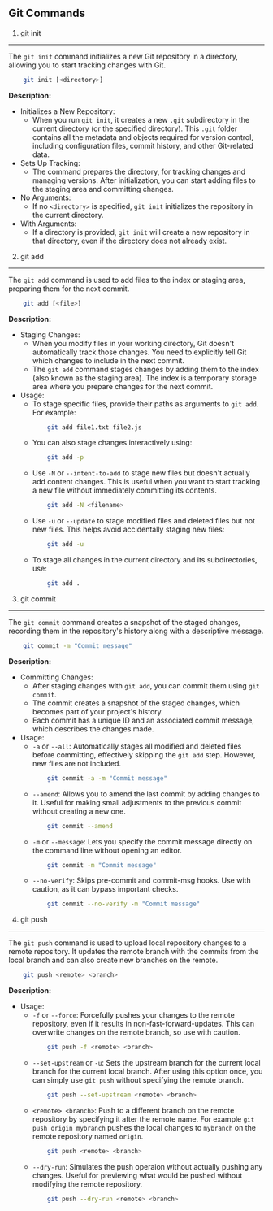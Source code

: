Git Commands
------------

1. git init
-----------
The `git init` command initializes a new Git repository in a directory, allowing
you to start tracking changes with Git.

```sh
    git init [<directory>]
```
**Description:**

- Initializes a New Repository:
    * When you run `git init`, it creates a new `.git` subdirectory in the
      current directory (or the specified directory). This `.git` folder
      contains all the metadata and objects required for version control,
      including configuration files, commit history, and other Git-related
      data.
- Sets Up Tracking:
    * The command prepares the directory, for tracking changes and managing
      versions. After initialization, you can start adding files to the
      staging area and committing changes.
- No Arguments:
    * If no `<directory>` is specified, `git init` initializes the
      repository in the current directory.
- With Arguments:
    * If a directory is provided, `git init` will create a new repository in
      that directory, even if the directory does not already exist.

2. git add
----------
The `git add` command is used to add files to the index or staging area,
preparing them for the next commit.

```sh
    git add [<file>]
```
**Description:**

- Staging Changes:
    * When you modify files in your working directory, Git doesn't
      automatically track those changes. You need to explicitly tell Git which changes to include in the next commit.
    * The `git add` command stages changes by adding them to the index
      (also known as the staging area). The index is a temporary storage
      area where you prepare changes for the next commit.
- Usage:
    * To stage specific files, provide their paths as arguments to `git add`. For example:
      ```sh
          git add file1.txt file2.js
      ```
    * You can also stage changes interactively using:
      ```sh
          git add -p
      ```
    * Use `-N` or `--intent-to-add` to stage new files but doesn't actually
      add content changes.
      This is useful when you want to start tracking a new file without
      immediately committing its contents.
      ```sh
          git add -N <filename>
      ```
    * Use `-u` or `--update` to stage modified files and deleted files but not
      new files. This helps avoid accidentally staging new files:
      ```sh
          git add -u
      ```
    * To stage all changes in the current directory and its subdirectories, use:
      ```sh
          git add .
      ```

3. git commit
-------------
The `git commit` command creates a snapshot of the staged changes, recording
them in the repository's history along with a descriptive message.

```sh
    git commit -m "Commit message"
```

**Description:**

- Committing Changes:
    * After staging changes with `git add`, you can commit them using `git
      commit`.
    * The commit creates a snapshot of the staged changes, which becomes
      part of your project's history.
    * Each commit has a unique ID and an associated commit message, which
      describes the changes made.
- Usage:
    * `-a` or `--all`: Automatically stages all modified and deleted files
      before committing, effectively skipping the `git add` step. However, new
      files are not included.
      ```sh
          git commit -a -m "Commit message"
      ```
    * `--amend`: Allows you to amend the last commit by adding changes to it.
      Useful for making small adjustments to the previous commit without
      creating a new one.
      ```sh
          git commit --amend
      ```
    * `-m` or `--message`: Lets you specify the commit message directly on the
      command line without opening an editor.
      ```sh
          git commit -m "Commit message"
      ```
    * `--no-verify`: Skips pre-commit and commit-msg hooks. Use with caution,
      as it can bypass important checks.
      ```sh
          git commit --no-verify -m "Commit message"
      ```

4. git push
-----------
The `git push` command is used to upload local repository changes to a remote
repository. It updates the remote branch with the commits from the local branch
and can also create new branches on the remote.

```sh
    git push <remote> <branch>
```
**Description:**

- Usage:
    * `-f` or `--force`: Forcefully pushes your changes to the remote
      repository, even if it results in non-fast-forward-updates. This can
      overwrite changes on the remote branch, so use with caution.
      ```sh
          git push -f <remote> <branch>
      ```
    * `--set-upstream` or `-u`: Sets the upstream branch for the current local
      branch for the current local branch. After using this option once, you can
      simply use `git push` without specifying the remote branch.
      ```sh
          git push --set-upstream <remote> <branch>
      ```
    * `<remote> <branch>`: Push to a different branch on the remote repository
      by specifying it after the remote name. For example `git push origin mybranch` pushes the local changes to `mybranch` on the remote repository
      named `origin`.
      ```sh
          git push <remote> <branch>
      ```
    * `--dry-run`: Simulates the push operaion without actually pushing any
      changes. Useful for previewing what would be pushed without modifying the
      remote repository.
      ```sh
          git push --dry-run <remote> <branch>
      ```
